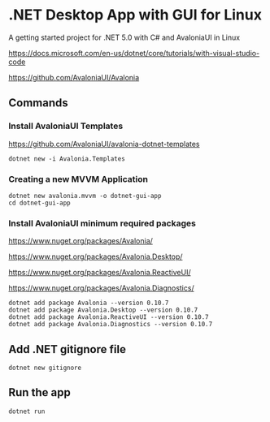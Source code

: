 # .NET Desktop App with GUI for Linux

A getting started project for .NET 5.0 with C# and AvaloniaUI in Linux

https://docs.microsoft.com/en-us/dotnet/core/tutorials/with-visual-studio-code

https://github.com/AvaloniaUI/Avalonia

## Commands

### Install AvaloniaUI Templates

https://github.com/AvaloniaUI/avalonia-dotnet-templates

```console
dotnet new -i Avalonia.Templates
```

### Creating a new MVVM Application

```console
dotnet new avalonia.mvvm -o dotnet-gui-app
cd dotnet-gui-app
```

### Install AvaloniaUI minimum required packages

https://www.nuget.org/packages/Avalonia/

https://www.nuget.org/packages/Avalonia.Desktop/

https://www.nuget.org/packages/Avalonia.ReactiveUI/

https://www.nuget.org/packages/Avalonia.Diagnostics/


```console
dotnet add package Avalonia --version 0.10.7
dotnet add package Avalonia.Desktop --version 0.10.7
dotnet add package Avalonia.ReactiveUI --version 0.10.7
dotnet add package Avalonia.Diagnostics --version 0.10.7
```

## Add .NET gitignore file

```console
dotnet new gitignore
```

## Run the app

```console
dotnet run
```